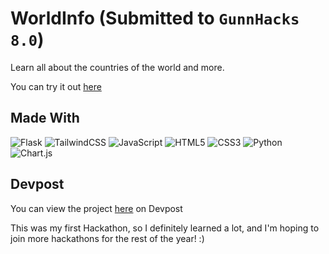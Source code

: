 # WorldInfo (Submitted to `GunnHacks 8.0`)
Learn all about the countries of the world and more.

 You can try it out [here](https://WorldInfo-1.npcool.repl.co)
 
 ## Made With
 
 ![Flask](https://img.shields.io/badge/flask-%23000.svg?style=for-the-badge&logo=flask&logoColor=white)
 ![TailwindCSS](https://img.shields.io/badge/tailwindcss-%2338B2AC.svg?style=for-the-badge&logo=tailwind-css&logoColor=white)
 ![JavaScript](https://img.shields.io/badge/javascript-%23323330.svg?style=for-the-badge&logo=javascript&logoColor=%23F7DF1E)
 ![HTML5](https://img.shields.io/badge/html5-%23E34F26.svg?style=for-the-badge&logo=html5&logoColor=white)
 ![CSS3](https://img.shields.io/badge/css3-%231572B6.svg?style=for-the-badge&logo=css3&logoColor=white)
 ![Python](https://img.shields.io/badge/python-3670A0?style=for-the-badge&logo=python&logoColor=ffdd54)
 ![Chart.js](https://img.shields.io/static/v1?style=for-the-badge&message=Chart.js&color=FF6384&logo=Chart.js&logoColor=FFFFFF&label=)
 
 
 ## Devpost 
 
 You can view the project [here](https://devpost.com/software/worldinfo) on Devpost
 
 
 
This was my first Hackathon, so I definitely learned a lot, and I'm hoping to join more hackathons for the rest of the year! :)
